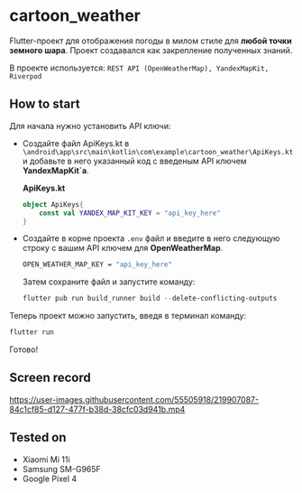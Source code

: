 # cartoon_weather

Flutter-проект для отображения погоды в милом стиле для **любой точки земного шара**. Проект создавался как закрепление полученных знаний.

В проекте используется: ```REST API (OpenWeatherMap), YandexMapKit, Riverpod``` 

## How to start

Для начала нужно установить API ключи:
- Создайте файл ApiKeys.kt в ```\android\app\src\main\kotlin\com\example\cartoon_weather\ApiKeys.kt``` и добавьте в него указанный код с введеным API ключем **YandexMapKit`а**.

	**ApiKeys.kt**
	```kotlin
	object ApiKeys{
		const val YANDEX_MAP_KIT_KEY = "api_key_here"
	}
	```
- Создайте в корне проекта ```.env``` файл и введите в него следующую строку c вашим API ключем для **OpenWeatherMap**.
	```bash
	OPEN_WEATHER_MAP_KEY = "api_key_here"
	```
	Затем сохраните файл и запустите команду:
	```powershell
	flutter pub run build_runner build --delete-conflicting-outputs
	```
Теперь проект можно запустить, введя в терминал команду:

```powershell
flutter run
```

Готово!

## Screen record

https://user-images.githubusercontent.com/55505918/219907087-84c1cf85-d127-477f-b38d-38cfc03d941b.mp4

## Tested on
- Xiaomi Mi 11i
- Samsung SM-G965F
- Google Pixel 4
